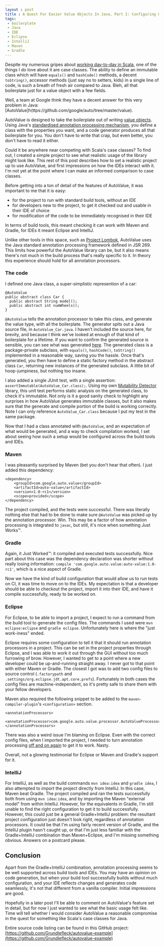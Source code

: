 ```yaml
---
layout : post
title : A Quest For Easier Value Objects In Java, Part I: Configuring Google's AutoValue
tags:
 - boilerplate
 - Java
 - IDE
 - Eclipse
 - IntelliJ
 - Maven
 - Gradle
---
```


Despite my numerous gripes about [working day-to-day in Scala](http://grundlefleck.github.io/2013/06/23/using-scala-will-make-you-less-productive.html), one of the things I do love about it are case classes. The ability to define an immutable class which will have `equals()` and `hashCode()` methods, a decent `toString()`, accessor methods (just say no to setters, kids) in a single line of code, is such a breath of fresh air compared to Java. Bleh, all that boilerplate just for a value object with a few fields.

Well, a team at Google think they have a decent answer for this very problem in Java: [AutoValue]h(ttps://github.com/google/auto/tree/master/value). 

AutoValue is designed to take the boilerplate out of writing [value objects](http://martinfowler.com/bliki/ValueObject.html). Using Java's [standardised annotation processing mechanism](https://jcp.org/en/jsr/detail?id=269), you define a class with the properties you want, and a code generator produces all that boilerplate for you. You don't have to write that crap, but even better, you don't have to read it either.

Could it be anywhere near competing with Scala's case classes? To find out, I created a simple project to see what realistic usage of the library might look like. This rest of this post describes how to set a realistic project up to use AutoValue, and first impressions on how the IDEs interact with it. I'm not yet at the point where I can make an informed comparison to case classes.

Before getting into a ton of detail of the features of AutoValue, it was important to me that it is easy:

  * for the project to run with standard build tools, without an IDE
  * for developers new to the project, to get it checked out and usable in their IDE of choice
  * for modification of the code to be immediately recognised in their IDE

In terms of build tools, this meant checking it can work with Maven and Gradle, for IDEs it meant Eclipse and IntelliJ. 

Unlike other tools in this space, such as [Project Lombok](http://projectlombok.org/), AutoValue uses the Java standard annotation processing framework defined in JSR 269. This limits how powerful the AutoValue library can be, but it also means there's not much in the build process that's really specific to it. In theory this experience should hold for all annotation processors.

### The code

I defined one Java class, a super-simplistic represention of a car:

    @AutoValue
    public abstract class Car {
      public abstract String model();
      public abstract int numWheels();
    }

`@AutoValue` tells the annotation processor to take this class, and generate the value type, with all the boilerplate. The generator spits out a Java source file, in `AutoValue_Car.java`. I haven't included the source here, for brevity, and because I think we've looked at enough of that kind of boilerplate for a lifetime. If you want to confirm the generated source is sensible, you can see what was generated [here](https://gist.github.com/Grundlefleck/192b7acb49bbceb5d2cb). The generated class is a package-private subclass, with `equals()`, `hashCode()`, `toString()` implemented in a reasonable way, saving you the hassle. Once that's generated, you then have to define a static factory method in the abstract class `Car`, returning new instances of the generated subclass. A little bit of hoop-jumpiness, but nothing too insane. 

I also added a single JUnit test, with a single assertion: `assertImmutable(AutoValue_Car.class);`. Using my own [Mutability Detector](www.mutabilitydetector.org) library, this unit test performs static analysis on the generated class, to check it's immutable. Not only is it a good sanity check to highlight any surprises in how AutoValue generates immutable classes, but it also makes sure that the generate and compile portion of the build is working correctly. Note I can only reference `AutoValue_Car.class` because I put my test in the same package.

Now that I had a class annotated with `@AutoValue`, and an expectation of what would be generated, and a way to check compilation worked, I set about seeing how such a setup would be configured across the build tools and IDEs.

### Maven

I was pleasantly surprised by Maven (bet you don't hear that often). I just added this dependency:

    <dependency>
        <groupId>com.google.auto.value</groupId>
        <artifactId>auto-value</artifactId>
        <version>1.0-rc1</version>
        <scope>provided</scope>
    </dependency>

The project compiled, and the tests were successful. There was literally nothing else that had to be done to make sure `@AutoValue` was picked up by the annotation processor. Win. This may be a factor of how annotation processing is integrated to `javac`, but still, it's nice when something Just Works&trade;.

### Gradle

Again, it Just Worked&trade;: it compiled and executed tests successfully. Nice part about this case was the dependency declaration was shorter without really losing information: `compile 'com.google.auto.value:auto-value:1.0-rc1'`, which is a nice aspect of Gradle.


Now we have the kind of build configuration that would allow us to run tests on CI, it was time to move on to the IDEs. My expectation is that a developer should be able to checkout the project, import it into their IDE, and have it compile successfully, ready to be worked on. 

### Eclipse

For Eclipse, to be able to import a project, I expect to run a command from the build tool to generate the config files. The commands I used were `mvn eclipse:eclipse` and `gradle eclipse`. Unfortunately here is where the "just work-iness" ended. 

Eclipse requires some configuration to tell it that it should run annotation processors in a project. This can be set in the project properties through Eclipse, and I was able to work it out through the GUI without too much furrowing of brow. However, I wanted to get to a point where a new developer could be up-and-running straight away. I never got to that point with either Maven or Gradle. The closest I got was to add two config files to source control (`.factorypath` and `.settings/org.eclipse.jdt.apt.core.prefs`). Fortunately in both cases the config files are machine-independent, so it's pretty safe to share them with your fellow developers.

Maven also required the following snippet to be added to the `maven-compiler-plugin`'s `<configuration>` section.

    <annotationProcessors>
        <annotationProcessor>com.google.auto.value.processor.AutoValueProcessor</annotationProcessor>
    </annotationProcessors>

There was also a weird issue I'm blaming on Eclipse. Even with the correct config files, when I imported the project, I needed to turn annotation processing [off and on again](https://www.youtube.com/watch?v=p85xwZ_OLX0) to get it to work. Nasty.

Overall, not a glowing testimonial for Eclipse or Maven and Gradle's support for it.

### IntelliJ

For IntelliJ, as well as the build commands `mvn idea:idea` and `gradle idea`, I also attempted to import the project directly from IntelliJ. In this case, Maven beat Gradle. The project compiled and ran the tests successfully both from using `mvn idea:idea`, and by importing the Maven "external model" from within IntelliJ. However, for the equivalents in Gradle, I'm still unable to find the right configuration to get it to build successfully. However, this could just be a general Gradle+IntelliJ problem: the resultant project configuration just doesn't look right, regardless of annotation processors. It could be that I'm using fairly recent version of Gradle, and the IntelliJ plugin hasn't caught up, or that I'm just less familiar with the Gradle+IntelliJ combination than Maven+Eclipse, and I'm missing something obvious. Answers on a postcard please.


## Conclusion
Apart from the Gradle+IntelliJ combination, annotation processing seems to be well supported across build tools and IDEs. You may have an opinion on code generation, but when your build tool successfully builds without much configuration, and your IDE reflects changes and generates code seamlessly, it's not that different from a vanilla compiler. Initial impressions are good.

Hopefully in a later post I'll be able to comment on AutoValue's feature set in detail, but for now I just wanted to see what the basic usage felt like. Time will tell whether I would consider AutoValue a reasonable compromise in the quest for something like Scala's case classes for Java.


Entire source code listing can be found in this GitHub project: [https://github.com/Grundlefleck/autovalue-example](https://github.com/Grundlefleck/autovalue-example)
